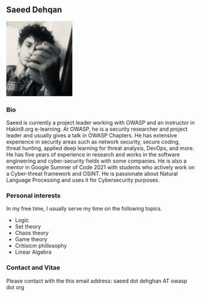 ## Saeed Dehqan
<img src="https://github.com/saeeddhqan/page/raw/main/1D9C833D_8E.jpeg" height="200">

### Bio

Saeed is currently a project leader working with OWASP and an instructor in Hakin9.org
e-learning. At OWASP, he is a security researcher and project leader and usually gives
a talk in OWASP Chapters.
He has extensive experience in security areas such as network security, secure coding,
threat hunting, applied deep learning for threat analysis, DevOps, and more. He has five
years of experience in research and works in the software engineering and
cyber-security fields with some companies. He is also a mentor in Google Summer of
Code 2021 with students who actively work on a Cyber-threat framework and OSINT.
He is passionate about Natural Language Processing and uses it for Cybersecurity
purposes.

### Personal interests
In my free time, I usually serve my time on the following topics.
* Logic
* Set theory
* Chaos theory
* Game theory
* Critisicm phillosophy
* Linear Algebra

### Contact and Vitae
Please contact with the this email address: saeed dot dehghan AT owasp dot org
